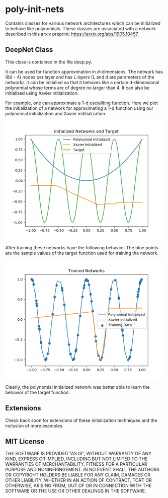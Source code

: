 # poly-init-nets
Contains classes for various network architectures which can be initialized to behave like polynomials.
These classes are associated with a network described in this arxiv preprint:
https://arxiv.org/abs/1905.10457

## DeepNet Class
This class is contained in the file deep.py. 

It can be used for function approximation in $d$-dimensions. The network has (8d - 4) nodes per layer
and has L layers (L and d are parameters of the network). It can be initialied so that it behaves like 
a certain d-dimensional polynomial whose terms are of degree no larger than 4. It can also be initialized using
Xavier initialization.

For example, one can approximate a 1-d osciallting function. 
Here we plot the initialization of a network for approximating a 1-d function using
our polynomial initialization and Xavier inititialization.

![initialized nets](figs/cos_1d_deep_net_both_init_3.png)

After training these networks have the following behavior. The blue points 
are the sample values of the target function used for training the network.

![trained nets](figs/cos_1d_deep_net_both_trained_net_3.png)

Clearly, the polynomial initialized network was better able to learn the behavior 
of the target function.

## Extensions
Check back soon for extensions of these initialization techniques and the inclusion of 
more examples.

## MIT License
THE SOFTWARE IS PROVIDED "AS IS", WITHOUT WARRANTY OF ANY KIND, EXPRESS OR IMPLIED, INCLUDING BUT NOT LIMITED TO THE 
WARRANTIES OF MERCHANTABILITY, FITNESS FOR A PARTICULAR PURPOSE AND NONINFRINGEMENT. 
IN NO EVENT SHALL THE AUTHORS OR COPYRIGHT HOLDERS BE LIABLE FOR ANY CLAIM, DAMAGES OR OTHER LIABILITY, 
WHETHER IN AN ACTION OF CONTRACT, TORT OR OTHERWISE, ARISING FROM, OUT OF OR IN CONNECTION WITH THE 
SOFTWARE OR THE USE OR OTHER DEALINGS IN THE SOFTWARE.
